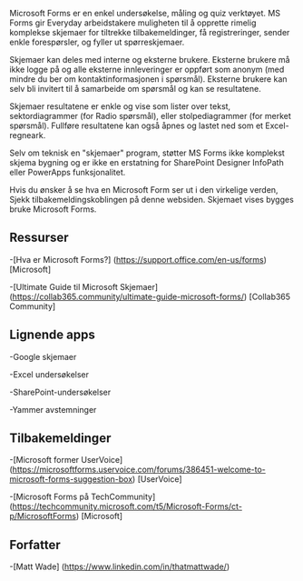 
Microsoft Forms er en enkel undersøkelse, måling og quiz verktøyet. MS Forms gir
Everyday arbeidstakere muligheten til å opprette rimelig komplekse skjemaer for
tiltrekke tilbakemeldinger, få registreringer, sender enkle forespørsler, og
fyller ut spørreskjemaer.

Skjemaer kan deles med interne og eksterne brukere. Eksterne brukere
må ikke logge på og alle eksterne innleveringer er oppført som anonym
(med mindre du ber om kontaktinformasjonen i spørsmål).
Eksterne brukere kan selv bli invitert til å samarbeide om spørsmål og
kan se resultatene.

Skjemaer resultatene er enkle og vise som lister over tekst, sektordiagrammer (for
Radio spørsmål), eller stolpediagrammer (for merket spørsmål). Fullføre
resultatene kan også åpnes og lastet ned som et Excel-regneark.

Selv om teknisk en "skjemaer" program, støtter MS Forms ikke
komplekst skjema bygning og er ikke en erstatning for SharePoint Designer
InfoPath eller PowerApps funksjonalitet.

Hvis du ønsker å se hva en Microsoft Form ser ut i den virkelige verden,
Sjekk tilbakemeldingskoblingen på denne websiden. Skjemaet vises bygges
bruke Microsoft Forms.

Ressurser
---------

-[Hva er Microsoft Forms?] (https://support.office.com/en-us/forms)
    \[Microsoft\]

-[Ultimate Guide til Microsoft
    Skjemaer] (https://collab365.community/ultimate-guide-microsoft-forms/)
    \[Collab365 Community\]

Lignende apps
------------

-Google skjemaer

-Excel undersøkelser

-SharePoint-undersøkelser

-Yammer avstemninger

Tilbakemeldinger
---------

-[Microsoft former UserVoice] (https://microsoftforms.uservoice.com/forums/386451-welcome-to-microsoft-forms-suggestion-box)
    \[UserVoice\]

-[Microsoft Forms på TechCommunity] (https://techcommunity.microsoft.com/t5/Microsoft-Forms/ct-p/MicrosoftForms)
    \[Microsoft\]

Forfatter
---------

-[Matt Wade] (https://www.linkedin.com/in/thatmattwade/)

